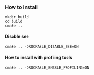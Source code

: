 ### How to install

```
mkdir build
cd build
cmake ..
```

#### Disable see

```
cmake .. -DROCKABLE_DISABLE_SEE=ON
```

#### How to install with profiling tools

```
cmake .. -DROCKABLE_ENABLE_PROFILING=ON
```
